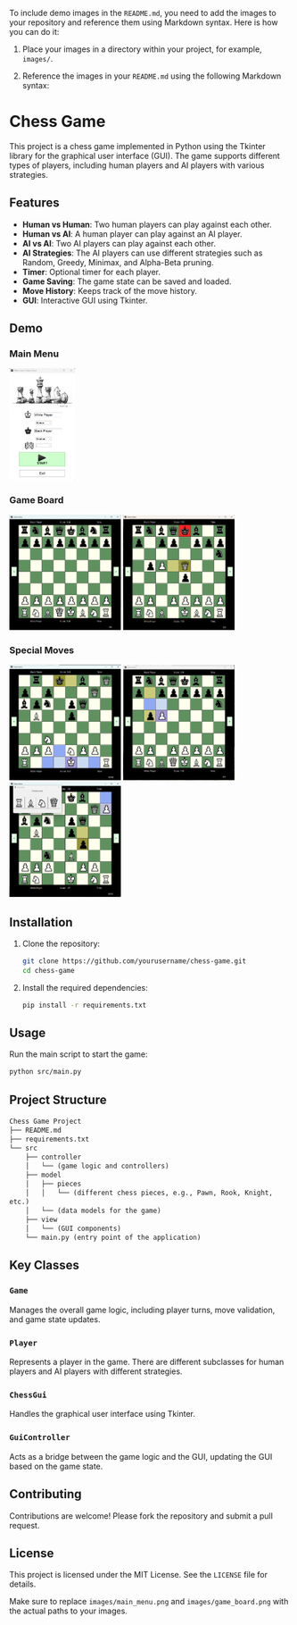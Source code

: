 To include demo images in the `README.md`, you need to add the images to your repository and reference them using Markdown syntax. Here is how you can do it:

1. Place your images in a directory within your project, for example, `images/`.

2. Reference the images in your `README.md` using the following Markdown syntax:


# Chess Game

This project is a chess game implemented in Python using the Tkinter library for the graphical user interface (GUI). The game supports different types of players, including human players and AI players with various strategies.

## Features

- **Human vs Human**: Two human players can play against each other.
- **Human vs AI**: A human player can play against an AI player.
- **AI vs AI**: Two AI players can play against each other.
- **AI Strategies**: The AI players can use different strategies such as Random, Greedy, Minimax, and Alpha-Beta pruning.
- **Timer**: Optional timer for each player.
- **Game Saving**: The game state can be saved and loaded.
- **Move History**: Keeps track of the move history.
- **GUI**: Interactive GUI using Tkinter.

## Demo

### Main Menu
<img src="/resources/demo_images/main_menu.png" alt="Main Menu" height="200"/>

### Game Board

<p>
<img src="/resources/demo_images/starting.png" alt="Special Moves" width="200"/>
<img src="/resources/demo_images/king_in_check.png" alt="Main Menu" width="200"/>
</p>

### Special Moves

<p>
<img src="/resources/demo_images/castling.png" alt="Special Moves" width="200"/>
<img src="/resources/demo_images/en_passant.png" alt="Special Moves" width="200"/>
<img src="/resources/demo_images/pawn_promotion.png" alt="Special Moves" width="200"/>
</p>

## Installation

1. Clone the repository:
    ```sh
    git clone https://github.com/yourusername/chess-game.git
    cd chess-game
    ```

2. Install the required dependencies:
    ```sh
    pip install -r requirements.txt
    ```

## Usage

Run the main script to start the game:
```sh
python src/main.py
```

## Project Structure

```plaintext
Chess Game Project
├── README.md
├── requirements.txt
└── src
    ├── controller
    │   └── (game logic and controllers)
    ├── model
    │   ├── pieces
    │   │   └── (different chess pieces, e.g., Pawn, Rook, Knight, etc.)
    │   └── (data models for the game)
    ├── view
    │   └── (GUI components)
    └── main.py (entry point of the application)
```

## Key Classes

### `Game`
Manages the overall game logic, including player turns, move validation, and game state updates.

### `Player`
Represents a player in the game. There are different subclasses for human players and AI players with different strategies.

### `ChessGui`
Handles the graphical user interface using Tkinter.

### `GuiController`
Acts as a bridge between the game logic and the GUI, updating the GUI based on the game state.

## Contributing

Contributions are welcome! Please fork the repository and submit a pull request.

## License

This project is licensed under the MIT License. See the `LICENSE` file for details.


Make sure to replace `images/main_menu.png` and `images/game_board.png` with the actual paths to your images.